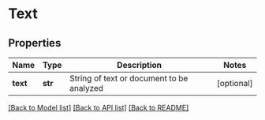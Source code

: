 # Text

## Properties
Name | Type | Description | Notes
------------ | ------------- | ------------- | -------------
**text** | **str** | String of text or document to be analyzed | [optional] 

[[Back to Model list]](../README.md#documentation-for-models) [[Back to API list]](../README.md#documentation-for-api-endpoints) [[Back to README]](../README.md)

